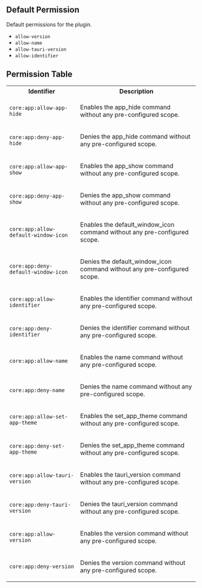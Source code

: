 ## Default Permission

Default permissions for the plugin.

- `allow-version`
- `allow-name`
- `allow-tauri-version`
- `allow-identifier`

## Permission Table

<table>
<tr>
<th>Identifier</th>
<th>Description</th>
</tr>


<tr>
<td>

`core:app:allow-app-hide`

</td>
<td>

Enables the app_hide command without any pre-configured scope.

</td>
</tr>

<tr>
<td>

`core:app:deny-app-hide`

</td>
<td>

Denies the app_hide command without any pre-configured scope.

</td>
</tr>

<tr>
<td>

`core:app:allow-app-show`

</td>
<td>

Enables the app_show command without any pre-configured scope.

</td>
</tr>

<tr>
<td>

`core:app:deny-app-show`

</td>
<td>

Denies the app_show command without any pre-configured scope.

</td>
</tr>

<tr>
<td>

`core:app:allow-default-window-icon`

</td>
<td>

Enables the default_window_icon command without any pre-configured scope.

</td>
</tr>

<tr>
<td>

`core:app:deny-default-window-icon`

</td>
<td>

Denies the default_window_icon command without any pre-configured scope.

</td>
</tr>

<tr>
<td>

`core:app:allow-identifier`

</td>
<td>

Enables the identifier command without any pre-configured scope.

</td>
</tr>

<tr>
<td>

`core:app:deny-identifier`

</td>
<td>

Denies the identifier command without any pre-configured scope.

</td>
</tr>

<tr>
<td>

`core:app:allow-name`

</td>
<td>

Enables the name command without any pre-configured scope.

</td>
</tr>

<tr>
<td>

`core:app:deny-name`

</td>
<td>

Denies the name command without any pre-configured scope.

</td>
</tr>

<tr>
<td>

`core:app:allow-set-app-theme`

</td>
<td>

Enables the set_app_theme command without any pre-configured scope.

</td>
</tr>

<tr>
<td>

`core:app:deny-set-app-theme`

</td>
<td>

Denies the set_app_theme command without any pre-configured scope.

</td>
</tr>

<tr>
<td>

`core:app:allow-tauri-version`

</td>
<td>

Enables the tauri_version command without any pre-configured scope.

</td>
</tr>

<tr>
<td>

`core:app:deny-tauri-version`

</td>
<td>

Denies the tauri_version command without any pre-configured scope.

</td>
</tr>

<tr>
<td>

`core:app:allow-version`

</td>
<td>

Enables the version command without any pre-configured scope.

</td>
</tr>

<tr>
<td>

`core:app:deny-version`

</td>
<td>

Denies the version command without any pre-configured scope.

</td>
</tr>
</table>
